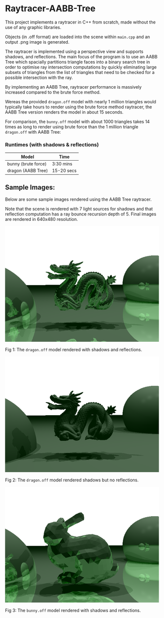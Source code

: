 # Raytracer-AABB-Tree
 
This project implements a raytracer in C++ from scratch, made without the use of any graphic libraries.

Objects (in .off format) are loaded into the scene within `main.cpp` and an output .png image is generated.

The raytracer is implemented using a perspective view and supports shadows, and reflections. The main focus of the program is to use an AABB Tree which spacially partitions triangle faces into a binary search tree in order to optimise ray intersection computations by quickly eliminating large subsets of triangles from the list of triangles that need to be checked for a possible intersection with the ray.

By implementing an AABB Tree, raytracer performance is massively increased compared to the brute force method.

Wereas the provided `dragon.off` model with nearly 1 million triangles would typically take hours to render using the brute force method raytracer, the AABB Tree version renders the model in about 15 seconds.

For comparison, the `bunny.off` model with about 1000 triangles takes 14 times as long to render using brute force than the 1 million triangle `dragon.off` with AABB Tree:

### Runtimes (with shadows & reflections)
| Model  | Time |
| ------------- | ------------- |
| bunny (brute force)  | 3:30 mins  |
| dragon (AABB Tree)  | 15-20 secs  |


## Sample Images:
Below are some sample images rendered using the AABB Tree raytracer.

Note that the scene is rendered with 7 light sources for shadows and that reflection computation has a ray bounce recursion depth of 5. Final images are rendered in 640x480 resolution.

![](my_images/raytrace_dragon_tree.png?raw=true)

Fig 1: The `dragon.off` model rendered with shadows and reflections.

![](my_images/raytrace_dragon_tree_without_reflections.png?raw=true)

Fig 2: The `dragon.off` model rendered shadows but no reflections.

![](my_images/raytrace_bunny_tree.png?raw=true)

Fig 3: The `bunny.off` model rendered with shadows and reflections.
